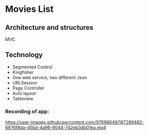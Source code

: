 
# Movies List



## Architecture and structures

MVC

  
## Technology


- Segmented Control
- Kingfisher
- One web service, two different Json
- URLSession
- Page Controller
- Auto layout
- Tableview


  
### Recording of app:



https://user-images.githubusercontent.com/97698649/167289482-6876f8da-d5bd-4a96-9044-742eb3db01ea.mp4

